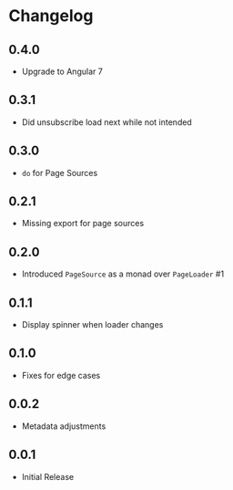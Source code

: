 # Changelog

## 0.4.0

- Upgrade to Angular 7

## 0.3.1

- Did unsubscribe load next while not intended

## 0.3.0

- `do` for Page Sources

## 0.2.1

- Missing export for page sources

## 0.2.0

- Introduced `PageSource` as a monad over `PageLoader` #1

## 0.1.1

- Display spinner when loader changes

## 0.1.0

- Fixes for edge cases

## 0.0.2

- Metadata adjustments

## 0.0.1

- Initial Release
